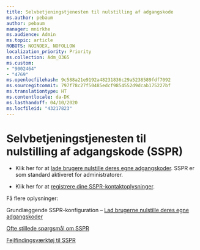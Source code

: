 ```yaml
---
title: Selvbetjeningstjenesten til nulstilling af adgangskode
ms.author: pebaum
author: pebaum
manager: mnirkhe
ms.audience: Admin
ms.topic: article
ROBOTS: NOINDEX, NOFOLLOW
localization_priority: Priority
ms.collection: Adm_O365
ms.custom:
- "9002464"
- "4769"
ms.openlocfilehash: 9c588a21e9192a48231836c29a5238589fdf7092
ms.sourcegitcommit: 797f78c27f50485edcf9854552d9dcab175227bf
ms.translationtype: HT
ms.contentlocale: da-DK
ms.lasthandoff: 04/10/2020
ms.locfileid: "43217823"
---
```

# <a name="self-service-password-reset-sspr"></a>Selvbetjeningstjenesten til nulstilling af adgangskode (SSPR)

- Klik her for at [lade brugere nulstille deres egne adgangskoder](https://admin.microsoft.com/Adminportal/Home#/featureexplorer/security/Sspr).  SSPR er som standard aktiveret for administratorer.

- Klik her for at [registrere dine SSPR-kontaktoplysninger](https://go.microsoft.com/fwlink/?linkid=849451).

Få flere oplysninger:

Grundlæggende SSPR-konfiguration – [Lad brugerne nulstille deres egne adgangskoder](https://docs.microsoft.com/microsoft-365/admin/add-users/let-users-reset-passwords?view=o365-worldwide)

[Ofte stillede spørgsmål om SSPR](https://docs.microsoft.com/azure/active-directory/authentication/active-directory-passwords-faq)

[Fejlfindingsværktøj til SSPR](https://docs.microsoft.com/azure/active-directory/authentication/active-directory-passwords-troubleshoot)
